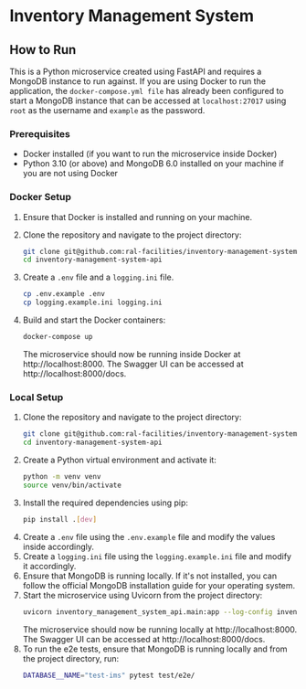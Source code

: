 # Inventory Management System

## How to Run

This is a Python microservice created using FastAPI and requires a MongoDB instance to run against. If you are using
Docker to run the application, the `docker-compose.yml file` has already been configured to start a MongoDB instance
that can be accessed at `localhost:27017` using `root` as the username and `example` as the password.

### Prerequisites
- Docker installed (if you want to run the microservice inside Docker)
- Python 3.10 (or above) and MongoDB 6.0 installed on your machine if you are not using Docker

### Docker Setup

1. Ensure that Docker is installed and running on your machine.
2. Clone the repository and navigate to the project directory:
    ```bash
    git clone git@github.com:ral-facilities/inventory-management-system-api.git
    cd inventory-management-system-api
3. Create a `.env` file and a `logging.ini` file.
    ```bash
   cp .env.example .env
   cp logging.example.ini logging.ini
    ```

4. Build and start the Docker containers:
    ```bash
   docker-compose up
    ```
   The microservice should now be running inside Docker at http://localhost:8000. The Swagger UI can be accessed
   at http://localhost:8000/docs.

### Local Setup

1. Clone the repository and navigate to the project directory:
    ```bash
    git clone git@github.com:ral-facilities/inventory-management-system-api.git
    cd inventory-management-system-api
    ```
2. Create a Python virtual environment and activate it:
    ```bash
    python -m venv venv
    source venv/bin/activate
    ```
3. Install the required dependencies using pip:
    ```bash
   pip install .[dev]
    ```
4. Create a `.env` file using the `.env.example` file and modify the values inside accordingly.
5. Create a `logging.ini` file using the `logging.example.ini` file and modify it accordingly.
6. Ensure that MongoDB is running locally. If it's not installed, you can follow the official MongoDB installation guide
   for your operating system.
7. Start the microservice using Uvicorn from the project directory:
    ```bash
   uvicorn inventory_management_system_api.main:app --log-config inventory_management_system_api/logging.ini --reload
    ```
   The microservice should now be running locally at http://localhost:8000. The Swagger UI can be accessed
   at http://localhost:8000/docs.
8. To run the e2e tests, ensure that MongoDB is running locally and from the project directory, run:
   ```bash
   DATABASE__NAME="test-ims" pytest test/e2e/
   ```
